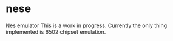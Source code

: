 # nese
Nes emulator
This is a work in progress. Currently the only thing implemented is 6502 chipset emulation.
